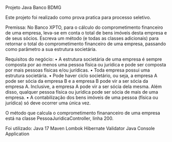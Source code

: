 Projeto Java Banco BDMG

Este projeto foi realizado como prova pratica para processo seletivo.

Premissa:
No Banco XPTO, para o cálculo do comprometimento financeiro de uma empresa, leva-se em conta o total de bens imóveis desta empresa e de seus sócios. Escreva um método (e todas as classes adicionais) para retornar o total do comprometimento financeiro de uma empresa, passando como parâmetro a sua estrutura societária.

Requisitos do negócio:
• A estrutura societária de uma empresa é sempre composta por ao menos uma pessoa física ou jurídica e pode ser composta por mais pessoas físicas e/ou jurídicas.
• Toda empresa possui uma estrutura societária.
• Pode haver ciclo societário, ou seja, a empresa A pode ser sócia da empresa B e a empresa B pode vir a ser sócia da empresa A. Inclusive, a empresa A pode vir a ser sócia dela mesma. Além disso, qualquer pessoa física ou jurídica pode ser sócia de mais de uma empresa.
• A contabilização dos bens imóveis de uma pessoa (física ou jurídica) só deve ocorrer uma única vez.

O método que calcula o comprometimento finananceiro de uma empresa está na classe PessoaJuridicaController, linha 200.

Foi utilizado:
Java 17
Maven
Lombok
Hibernate Validator
Java Console Application
